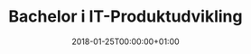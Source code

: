 ---
title: "Bachelor i IT-Produktudvikling"
date: 2018-01-25T00:00:00+01:00
draft: false
period: "Aug. 9 - Jun. 12"
company: "Aarhus Universitet"
description: "Lorem Ipsum er ganske enkelt fyldtekst fra print- og typografiindustrien. Lorem Ipsum har været standard fyldtekst siden 1500-tallet."
---